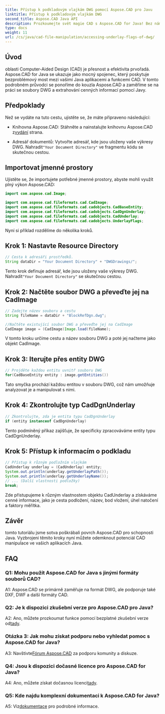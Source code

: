 ```yaml
---
title: Přístup k podkladovým vlajkám DWG pomocí Aspose.CAD pro Javu
linktitle: Přístup k podkladovým vlajkám DWG
second_title: Aspose.CAD Java API
description: Prozkoumejte svět magie CAD s Aspose.CAD for Java! Bez námahy manipulujte se soubory DWG ve svých aplikacích Java.
type: docs
weight: 11
url: /cs/java/cad-file-manipulation/accessing-underlay-flags-of-dwg/
---
```

## Úvod

oblasti Computer-Aided Design (CAD) je přesnost a efektivita prvořadá. Aspose.CAD for Java se ukazuje jako mocný spojenec, který poskytuje bezproblémový most mezi vašimi Java aplikacemi a funkcemi CAD. V tomto podrobném průvodci se ponoříme do kouzla Aspose.CAD a zaměříme se na práci se soubory DWG a extrahování cenných informací pomocí Javy.

## Předpoklady

Než se vydáte na tuto cestu, ujistěte se, že máte připraveno následující:

-  Knihovna Aspose.CAD: Stáhněte a nainstalujte knihovnu Aspose.CAD z[vydání](https://releases.aspose.com/cad/java/) strana.

-  Adresář dokumentů: Vytvořte adresář, kde jsou uloženy vaše výkresy DWG. Nahradit`"Your Document Directory"` ve fragmentu kódu se skutečnou cestou.

## Importovat jmenné prostory

Ujistěte se, že importujete potřebné jmenné prostory, abyste mohli využít plný výkon Aspose.CAD:

```java
import com.aspose.cad.Image;

import com.aspose.cad.fileformats.cad.CadImage;
import com.aspose.cad.fileformats.cad.cadobjects.CadBaseEntity;
import com.aspose.cad.fileformats.cad.cadobjects.CadDgnUnderlay;
import com.aspose.cad.fileformats.cad.cadobjects.CadUnderlay;
import com.aspose.cad.fileformats.cad.cadobjects.UnderlayFlags;
```

Nyní si příklad rozdělíme do několika kroků.

## Krok 1: Nastavte Resource Directory

```java
// Cesta k adresáři prostředků.
String dataDir = "Your Document Directory" + "DWGDrawings/";
```

 Tento krok definuje adresář, kde jsou uloženy vaše výkresy DWG. Nahradit`"Your Document Directory"` se skutečnou cestou.

## Krok 2: Načtěte soubor DWG a převeďte jej na CadImage

```java
// Zadejte název souboru a cestu
String fileName = dataDir + "BlockRefDgn.dwg";

//Načtěte existující soubor DWG a převeďte jej na CadImage
CadImage image = (CadImage)Image.load(fileName);
```

V tomto kroku určíme cestu a název souboru DWG a poté jej načteme jako objekt CadImage.

## Krok 3: Iterujte přes entity DWG

```java
// Projděte každou entitu uvnitř souboru DWG
for(CadBaseEntity entity : image.getEntities())
```

Tato smyčka prochází každou entitou v souboru DWG, což nám umožňuje analyzovat je a manipulovat s nimi.

## Krok 4: Zkontrolujte typ CadDgnUnderlay

```java
// Zkontrolujte, zda je entita typu CadDgnUnderlay
if (entity instanceof CadDgnUnderlay)
```

Tento podmíněný příkaz zajišťuje, že specificky zpracováváme entity typu CadDgnUnderlay.

## Krok 5: Přístup k informacím o podkladu

```java
// Přístup k různým podložním vlajkám
CadUnderlay underlay = (CadUnderlay) entity;
System.out.println(underlay.getUnderlayPath());
System.out.println(underlay.getUnderlayName());
// ... (Další vlastnosti podložky)
break;
```

Zde přistupujeme k různým vlastnostem objektu CadUnderlay a získáváme cenné informace, jako je cesta podložení, název, bod vložení, úhel natočení a faktory měřítka.

## Závěr

tomto tutoriálu jsme sotva poškrábali povrch Aspose.CAD pro schopnosti Java. Vyzbrojeni těmito kroky nyní můžete odemknout potenciál CAD manipulace ve vašich aplikacích Java.

## FAQ

### Q1: Mohu použít Aspose.CAD for Java s jinými formáty souborů CAD?

A1: Aspose.CAD se primárně zaměřuje na formát DWG, ale podporuje také DXF, DWF a další formáty CAD.

### Q2: Je k dispozici zkušební verze pro Aspose.CAD pro Java?

 A2: Ano, můžete prozkoumat funkce pomocí bezplatné zkušební verze od[tady](https://releases.aspose.com/).

### Otázka 3: Jak mohu získat podporu nebo vyhledat pomoc s Aspose.CAD for Java?

 A3: Navštivte[Fórum Aspose.CAD](https://forum.aspose.com/c/cad/19) za podporu komunity a diskuze.

### Q4: Jsou k dispozici dočasné licence pro Aspose.CAD for Java?

 A4: Ano, můžete získat dočasnou licenci[tady](https://purchase.aspose.com/temporary-license/).

### Q5: Kde najdu komplexní dokumentaci k Aspose.CAD for Java?

 A5: Viz[dokumentace](https://reference.aspose.com/cad/java/) pro podrobné informace.